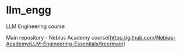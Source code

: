 # llm_engg
LLM Engineering course

Main repository - Nebius Academy course[https://github.com/Nebius-Academy/LLM-Engineering-Essentials/tree/main]
